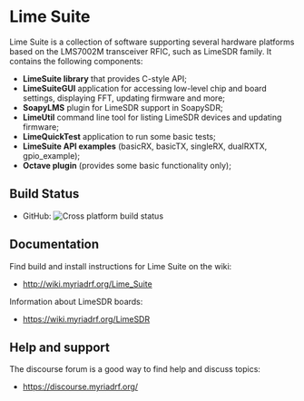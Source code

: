 # Lime Suite

Lime Suite is a collection of software supporting several hardware platforms 
based on the LMS7002M transceiver RFIC, such as LimeSDR family. It contains the
following components:
* **LimeSuite library** that provides C-style API;
* **LimeSuiteGUI** application for accessing low-level chip and board settings, displaying FFT, updating firmware and more;
* **SoapyLMS** plugin for LimeSDR support in SoapySDR;
* **LimeUtil** command line tool for listing LimeSDR devices and updating firmware;
* **LimeQuickTest** application to run some basic tests;
* **LimeSuite API examples** (basicRX, basicTX, singleRX, dualRXTX, gpio_example);
* **Octave plugin** (provides some basic functionality only);

## Build Status
- GitHub: ![Cross platform build status](https://github.com/myriadrf/LimeSuite/actions/workflows/cmake.yml/badge.svg)

## Documentation

Find build and install instructions for Lime Suite on the wiki:

* http://wiki.myriadrf.org/Lime_Suite

Information about LimeSDR boards:

* https://wiki.myriadrf.org/LimeSDR

## Help and support

The discourse forum is a good way to find help and discuss topics:

* https://discourse.myriadrf.org/

